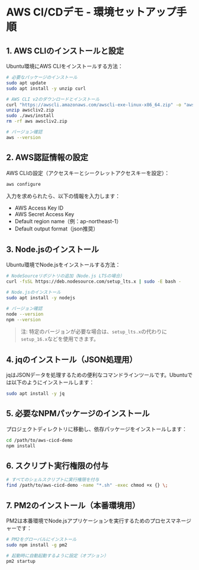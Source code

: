 # AWS CI/CDデモ - 環境セットアップ手順

## 1. AWS CLIのインストールと設定

Ubuntu環境にAWS CLIをインストールする方法：

```bash
# 必要なパッケージのインストール
sudo apt update
sudo apt install -y unzip curl

# AWS CLI v2のダウンロードとインストール
curl "https://awscli.amazonaws.com/awscli-exe-linux-x86_64.zip" -o "awscliv2.zip"
unzip awscliv2.zip
sudo ./aws/install
rm -rf aws awscliv2.zip

# バージョン確認
aws --version
```

## 2. AWS認証情報の設定

AWS CLIの設定（アクセスキーとシークレットアクセスキーを設定）：

```bash
aws configure
```

入力を求められたら、以下の情報を入力します：
- AWS Access Key ID
- AWS Secret Access Key
- Default region name（例：ap-northeast-1）
- Default output format（json推奨）

## 3. Node.jsのインストール

Ubuntu環境でNode.jsをインストールする方法：

```bash
# NodeSourceリポジトリの追加（Node.js LTSの場合）
curl -fsSL https://deb.nodesource.com/setup_lts.x | sudo -E bash -

# Node.jsのインストール
sudo apt install -y nodejs

# バージョン確認
node --version
npm --version
```

> 注: 特定のバージョンが必要な場合は、`setup_lts.x`の代わりに`setup_16.x`などを使用できます。

## 4. jqのインストール（JSON処理用）

jqはJSONデータを処理するための便利なコマンドラインツールです。Ubuntuでは以下のようにインストールします：

```bash
sudo apt install -y jq
```

## 5. 必要なNPMパッケージのインストール

プロジェクトディレクトリに移動し、依存パッケージをインストールします：

```bash
cd /path/to/aws-cicd-demo
npm install
```

## 6. スクリプト実行権限の付与

```bash
# すべてのシェルスクリプトに実行権限を付与
find /path/to/aws-cicd-demo -name "*.sh" -exec chmod +x {} \;
```

## 7. PM2のインストール（本番環境用）

PM2は本番環境でNode.jsアプリケーションを実行するためのプロセスマネージャーです：

```bash
# PM2をグローバルにインストール
sudo npm install -g pm2

# 起動時に自動起動するように設定（オプション）
pm2 startup
```
